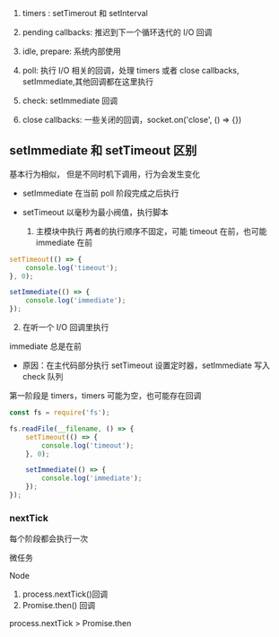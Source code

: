 1. timers : setTimerout 和 setInterval

2. pending callbacks: 推迟到下一个循环迭代的 I/O 回调

3. idle, prepare: 系统内部使用

4. poll: 执行 I/O 相关的回调，处理 timers 或者 close callbacks, setImmediate,其他回调都在这里执行

5. check: setImmediate 回调

6. close callbacks: 一些关闭的回调，socket.on('close', () => {})

## setImmediate 和 setTimeout 区别

基本行为相似， 但是不同时机下调用，行为会发生变化

- setImmediate 在当前 poll 阶段完成之后执行
- setTimeout 以毫秒为最小阀值，执行脚本

  1. 主模块中执行 两者的执行顺序不固定，可能 timeout 在前，也可能 immediate 在前

```js
setTimeout(() => {
	console.log('timeout');
}, 0);

setImmediate(() => {
	console.log('immediate');
});
```

2. 在听一个 I/O 回调里执行

immediate 总是在前

- 原因：在主代码部分执行 setTimeout 设置定时器，setImmediate 写入 check 队列

第一阶段是 timers，timers 可能为空，也可能存在回调

```js
const fs = require('fs');

fs.readFile(__filename, () => {
	setTimeout(() => {
		console.log('timeout');
	}, 0);

	setImmediate(() => {
		console.log('immediate');
	});
});
```

### nextTick

每个阶段都会执行一次

微任务

Node

1. process.nextTick()回调
2. Promise.then() 回调

process.nextTick > Promise.then
